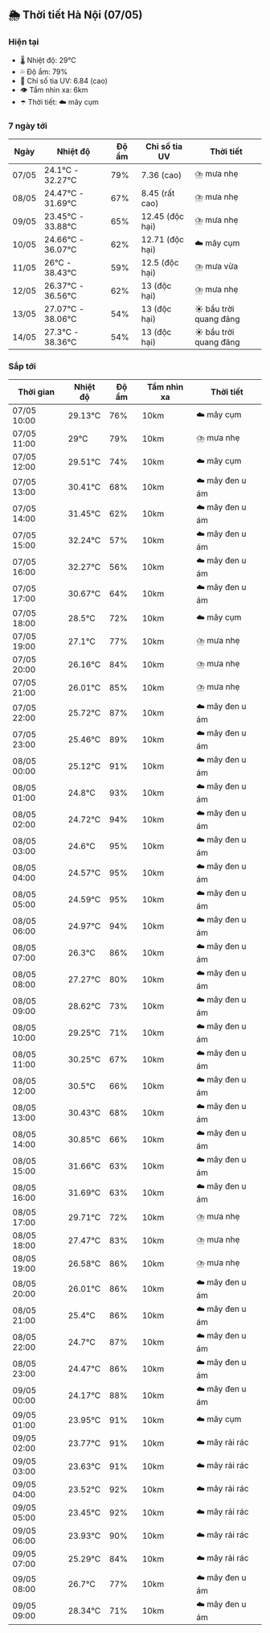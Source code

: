 ## 🌦️ Thời tiết Hà Nội (07/05)

### Hiện tại

- 🌡️ Nhiệt độ: 29℃
- 💦 Độ ẩm: 79%
- 🌟 Chỉ số tia UV: 6.84 (cao)
- 👁️ Tầm nhìn xa: 6km
- ☂️ Thời tiết: ☁️ mây cụm

### 7 ngày tới

| Ngày | Nhiệt độ | Độ ẩm | Chỉ số tia UV | Thời tiết |
| --- | --- | --- | --- | --- |
| 07/05 | 24.1℃ - 32.27℃ | 79% | 7.36 (cao) | ⛈️ mưa nhẹ |
| 08/05 | 24.47℃ - 31.69℃ | 67% | 8.45 (rất cao) | ⛈️ mưa nhẹ |
| 09/05 | 23.45℃ - 33.88℃ | 65% | 12.45 (độc hại) | ⛈️ mưa nhẹ |
| 10/05 | 24.66℃ - 36.07℃ | 62% | 12.71 (độc hại) | ☁️ mây cụm |
| 11/05 | 26℃ - 38.43℃ | 59% | 12.5 (độc hại) | ⛈️ mưa vừa |
| 12/05 | 26.37℃ - 36.56℃ | 62% | 13 (độc hại) | ⛈️ mưa nhẹ |
| 13/05 | 27.07℃ - 38.06℃ | 54% | 13 (độc hại) | ☀️ bầu trời quang đãng |
| 14/05 | 27.3℃ - 38.36℃ | 54% | 13 (độc hại) | ☀️ bầu trời quang đãng |

### Sắp tới

| Thời gian | Nhiệt độ | Độ ẩm | Tầm nhìn xa | Thời tiết |
| --- | --- | --- | --- | --- |
| 07/05 10:00 | 29.13℃ | 76% | 10km | ☁️ mây cụm |
| 07/05 11:00 | 29℃ | 79% | 10km | ⛈️ mưa nhẹ |
| 07/05 12:00 | 29.51℃ | 74% | 10km | ☁️ mây cụm |
| 07/05 13:00 | 30.41℃ | 68% | 10km | ☁️ mây đen u ám |
| 07/05 14:00 | 31.45℃ | 62% | 10km | ☁️ mây đen u ám |
| 07/05 15:00 | 32.24℃ | 57% | 10km | ☁️ mây đen u ám |
| 07/05 16:00 | 32.27℃ | 56% | 10km | ☁️ mây đen u ám |
| 07/05 17:00 | 30.67℃ | 64% | 10km | ☁️ mây đen u ám |
| 07/05 18:00 | 28.5℃ | 72% | 10km | ☁️ mây cụm |
| 07/05 19:00 | 27.1℃ | 77% | 10km | ⛈️ mưa nhẹ |
| 07/05 20:00 | 26.16℃ | 84% | 10km | ⛈️ mưa nhẹ |
| 07/05 21:00 | 26.01℃ | 85% | 10km | ⛈️ mưa nhẹ |
| 07/05 22:00 | 25.72℃ | 87% | 10km | ☁️ mây đen u ám |
| 07/05 23:00 | 25.46℃ | 89% | 10km | ☁️ mây đen u ám |
| 08/05 00:00 | 25.12℃ | 91% | 10km | ☁️ mây đen u ám |
| 08/05 01:00 | 24.8℃ | 93% | 10km | ☁️ mây đen u ám |
| 08/05 02:00 | 24.72℃ | 94% | 10km | ☁️ mây đen u ám |
| 08/05 03:00 | 24.6℃ | 95% | 10km | ☁️ mây đen u ám |
| 08/05 04:00 | 24.57℃ | 95% | 10km | ☁️ mây đen u ám |
| 08/05 05:00 | 24.59℃ | 95% | 10km | ☁️ mây đen u ám |
| 08/05 06:00 | 24.97℃ | 94% | 10km | ☁️ mây đen u ám |
| 08/05 07:00 | 26.3℃ | 86% | 10km | ☁️ mây đen u ám |
| 08/05 08:00 | 27.27℃ | 80% | 10km | ☁️ mây đen u ám |
| 08/05 09:00 | 28.62℃ | 73% | 10km | ☁️ mây đen u ám |
| 08/05 10:00 | 29.25℃ | 71% | 10km | ☁️ mây đen u ám |
| 08/05 11:00 | 30.25℃ | 67% | 10km | ☁️ mây đen u ám |
| 08/05 12:00 | 30.5℃ | 66% | 10km | ☁️ mây đen u ám |
| 08/05 13:00 | 30.43℃ | 68% | 10km | ☁️ mây đen u ám |
| 08/05 14:00 | 30.85℃ | 66% | 10km | ☁️ mây đen u ám |
| 08/05 15:00 | 31.66℃ | 63% | 10km | ☁️ mây đen u ám |
| 08/05 16:00 | 31.69℃ | 63% | 10km | ☁️ mây đen u ám |
| 08/05 17:00 | 29.71℃ | 72% | 10km | ⛈️ mưa nhẹ |
| 08/05 18:00 | 27.47℃ | 83% | 10km | ⛈️ mưa nhẹ |
| 08/05 19:00 | 26.58℃ | 86% | 10km | ⛈️ mưa nhẹ |
| 08/05 20:00 | 26.01℃ | 86% | 10km | ☁️ mây đen u ám |
| 08/05 21:00 | 25.4℃ | 86% | 10km | ☁️ mây đen u ám |
| 08/05 22:00 | 24.7℃ | 87% | 10km | ☁️ mây đen u ám |
| 08/05 23:00 | 24.47℃ | 86% | 10km | ☁️ mây đen u ám |
| 09/05 00:00 | 24.17℃ | 88% | 10km | ☁️ mây đen u ám |
| 09/05 01:00 | 23.95℃ | 91% | 10km | ☁️ mây cụm |
| 09/05 02:00 | 23.77℃ | 91% | 10km | ☁️ mây rải rác |
| 09/05 03:00 | 23.63℃ | 91% | 10km | ☁️ mây rải rác |
| 09/05 04:00 | 23.52℃ | 92% | 10km | ☁️ mây rải rác |
| 09/05 05:00 | 23.45℃ | 92% | 10km | ☁️ mây rải rác |
| 09/05 06:00 | 23.93℃ | 90% | 10km | ☁️ mây rải rác |
| 09/05 07:00 | 25.29℃ | 84% | 10km | ☁️ mây rải rác |
| 09/05 08:00 | 26.7℃ | 77% | 10km | ☁️ mây đen u ám |
| 09/05 09:00 | 28.34℃ | 71% | 10km | ☁️ mây đen u ám |
